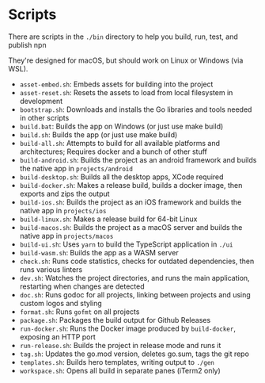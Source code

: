 # Scripts

There are scripts in the `./bin` directory to help you build, run, test, and publish npn

They're designed for macOS, but should work on Linux or Windows (via WSL).

- `asset-embed.sh`: Embeds assets for building into the project
- `asset-reset.sh`: Resets the assets to load from local filesystem in development
- `bootstrap.sh`: Downloads and installs the Go libraries and tools needed in other scripts
- `build.bat`: Builds the app on Windows (or just use make build)
- `build.sh`: Builds the app (or just use make build)
- `build-all.sh`: Attempts to build for all available platforms and architectures; Requires docker and a bunch of other stuff
- `build-android.sh`: Builds the project as an android framework and builds the native app in `projects/android`
- `build-desktop.sh`: Builds all the desktop apps, XCode required
- `build-docker.sh`: Makes a release build, builds a docker image, then exports and zips the output
- `build-ios.sh`: Builds the project as an iOS framework and builds the native app in `projects/ios`
- `build-linux.sh`: Makes a release build for 64-bit Linux
- `build-macos.sh`: Builds the project as a macOS server and builds the native app in `projects/macos`
- `build-ui.sh`: Uses `yarn` to build the TypeScript application in `./ui`
- `build-wasm.sh`: Builds the app as a WASM server
- `check.sh`: Runs code statistics, checks for outdated dependencies, then runs various linters
- `dev.sh`: Watches the project directories, and runs the main application, restarting when changes are detected
- `doc.sh`: Runs godoc for all projects, linking between projects and using custom logos and styling
- `format.sh`: Runs `gofmt` on all projects
- `package.sh`: Packages the build output for Github Releases
- `run-docker.sh`: Runs the Docker image produced by `build-docker`, exposing an HTTP port
- `run-release.sh`: Builds the project in release mode and runs it
- `tag.sh`: Updates the go.mod version, deletes go.sum, tags the git repo
- `templates.sh`: Builds hero templates, writing output to `./gen`
- `workspace.sh`: Opens all build in separate panes (iTerm2 only)
